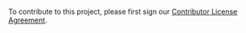 To contribute to this project, please first sign our <a href="https://www.clahub.com/agreements/schelleg/test_cla"> Contributor License Agreement</a>.
